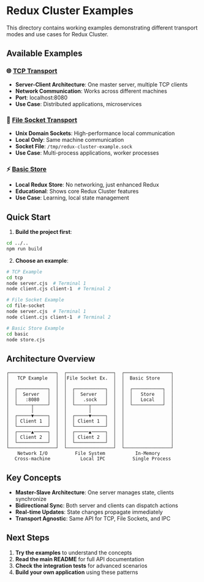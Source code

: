 # Redux Cluster Examples

This directory contains working examples demonstrating different transport modes and use cases for Redux Cluster.

## Available Examples

### 🌐 [TCP Transport](./tcp/)
- **Server-Client Architecture**: One master server, multiple TCP clients
- **Network Communication**: Works across different machines
- **Port**: localhost:8080
- **Use Case**: Distributed applications, microservices

### 📁 [File Socket Transport](./file-socket/)
- **Unix Domain Sockets**: High-performance local communication
- **Local Only**: Same machine communication
- **Socket File**: `/tmp/redux-cluster-example.sock`
- **Use Case**: Multi-process applications, worker processes

### ⚡ [Basic Store](./basic/)
- **Local Redux Store**: No networking, just enhanced Redux
- **Educational**: Shows core Redux Cluster features
- **Use Case**: Learning, local state management

## Quick Start

1. **Build the project first**:
```bash
cd ../..
npm run build
```

2. **Choose an example**:
```bash
# TCP Example
cd tcp
node server.cjs  # Terminal 1
node client.cjs client-1  # Terminal 2

# File Socket Example  
cd file-socket
node server.cjs  # Terminal 1
node client.cjs client-1  # Terminal 2

# Basic Store Example
cd basic
node store.cjs
```

## Architecture Overview

```ascii
┌─────────────────┐  ┌─────────────────┐  ┌─────────────────┐
│   TCP Example   │  │File Socket Ex.  │  │  Basic Store    │
│                 │  │                 │  │                 │
│  ┌───────────┐  │  │  ┌───────────┐  │  │  ┌───────────┐  │
│  │  Server   │  │  │  │  Server   │  │  │  │   Store   │  │
│  │   :8080   │  │  │  │   .sock   │  │  │  │   Local   │  │
│  └─────┬─────┘  │  │  └─────┬─────┘  │  │  └───────────┘  │
│        │        │  │        │        │  │                 │
│  ┌─────▼─────┐  │  │  ┌─────▼─────┐  │  │                 │
│  │ Client 1  │  │  │  │ Client 1  │  │  │                 │
│  └───────────┘  │  │  └───────────┘  │  │                 │
│  ┌─────▲─────┐  │  │  ┌─────▲─────┐  │  │                 │
│  │ Client 2  │  │  │  │ Client 2  │  │  │                 │
│  └───────────┘  │  │  └───────────┘  │  │                 │
└─────────────────┘  └─────────────────┘  └─────────────────┘
    Network I/O          File System           In-Memory
   Cross-machine           Local IPC          Single Process
```

## Key Concepts

- **Master-Slave Architecture**: One server manages state, clients synchronize
- **Bidirectional Sync**: Both server and clients can dispatch actions
- **Real-time Updates**: State changes propagate immediately
- **Transport Agnostic**: Same API for TCP, File Sockets, and IPC

## Next Steps

1. **Try the examples** to understand the concepts
2. **Read the main README** for full API documentation  
3. **Check the integration tests** for advanced scenarios
4. **Build your own application** using these patterns
